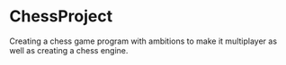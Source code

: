 # ChessProject
Creating a chess game program with ambitions to make it multiplayer as well as creating a chess engine.
